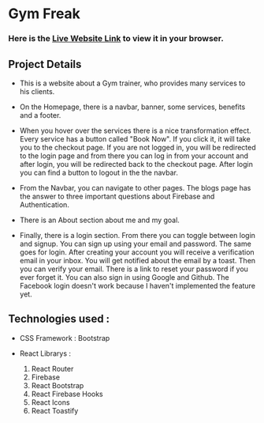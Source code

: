 # Gym Freak

### Here is the [Live Website Link](https://gym-freak-a8e55.web.app/) to view it in your browser.

## Project Details

* This is a website about a Gym trainer, who provides many services to his clients.

* On the Homepage, there is a navbar, banner, some services, benefits and a footer.

* When you hover over the services there is a nice transformation effect. Every service has a button called "Book Now". If you click it, it will take you to the checkout page. If you are not logged in, you will be redirected to the login page and from there you can log in from your account and after login, you will be redirected back to the checkout page. After login you can find a button to logout in the the navbar.

* From the Navbar, you can navigate to other pages. The blogs page has the answer to three important questions about Firebase and Authentication.

* There is an About section about me and my goal.

* Finally, there is a login section. From there you can toggle between login and signup. You can sign up using your email and password. The same goes for login. After creating your account you will receive a verification email in your inbox. You will get notified about the email by a toast. Then you can verify your email. There is a link to reset your password if you ever forget it. You can also sign in using Google and Github. The Facebook login doesn't work because I haven't implemented the feature yet.

## Technologies used : 

* CSS Framework : Bootstrap

* React Librarys : 
    1. React Router
    2. Firebase
    3. React Bootstrap
    4. React Firebase Hooks
    5. React Icons
    6. React Toastify